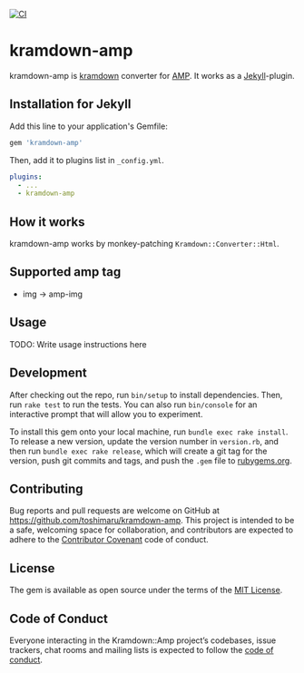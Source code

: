 [![CI](https://github.com/toshimaru/kramdown-amp/actions/workflows/ci.yml/badge.svg)](https://github.com/toshimaru/kramdown-amp/actions/workflows/ci.yml)

# kramdown-amp

kramdown-amp is [kramdown](https://kramdown.gettalong.org) converter for [AMP](https://amp.dev/). It works as a [Jekyll](https://jekyllrb.com)-plugin.

## Installation for Jekyll

Add this line to your application's Gemfile:

```rb
gem 'kramdown-amp'
```

Then, add it to plugins list in `_config.yml`.

```yml
plugins:
  - ...
  - kramdown-amp
```

## How it works

kramdown-amp works by monkey-patching `Kramdown::Converter::Html`.

## Supported amp tag

- img -> amp-img

## Usage

TODO: Write usage instructions here

## Development

After checking out the repo, run `bin/setup` to install dependencies. Then, run `rake test` to run the tests. You can also run `bin/console` for an interactive prompt that will allow you to experiment.

To install this gem onto your local machine, run `bundle exec rake install`. To release a new version, update the version number in `version.rb`, and then run `bundle exec rake release`, which will create a git tag for the version, push git commits and tags, and push the `.gem` file to [rubygems.org](https://rubygems.org).

## Contributing

Bug reports and pull requests are welcome on GitHub at https://github.com/toshimaru/kramdown-amp. This project is intended to be a safe, welcoming space for collaboration, and contributors are expected to adhere to the [Contributor Covenant](http://contributor-covenant.org) code of conduct.

## License

The gem is available as open source under the terms of the [MIT License](https://opensource.org/licenses/MIT).

## Code of Conduct

Everyone interacting in the Kramdown::Amp project’s codebases, issue trackers, chat rooms and mailing lists is expected to follow the [code of conduct](https://github.com/toshimaru/kramdown-amp/blob/master/CODE_OF_CONDUCT.md).
